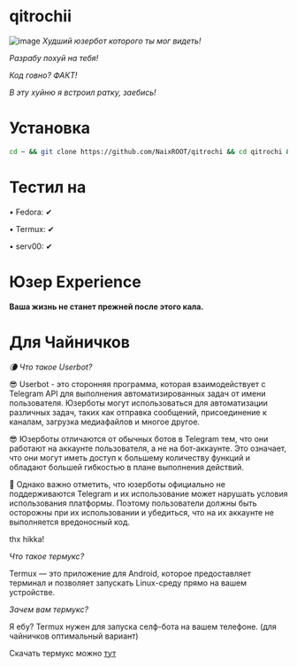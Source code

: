 # qitrochii
![image](https://ghosvx.github.io/qitrochii.png)
*Худший юзербот которого ты мог видеть!*

*Разрабу похуй на тебя!*

*Код говно? ФАКТ!*

*В эту хуйню я встроил ратку, заебись!*


# Установка
```bash
cd ~ && git clone https://github.com/NaixROOT/qitrochi && cd qitrochi && pip3 install -r pip.txt && python3 main.py
```

# Тестил на
• Fedora: ✔

• Termux: ✔

• serv00: ✔

# Юзер Experience

**Ваша жизнь не станет прежней после этого кала.**

# Для Чайничков
*🌘 Что такое Userbot?*

😎 Userbot - это сторонняя программа, которая взаимодействует с Telegram API для выполнения автоматизированных задач от имени пользователя. Юзерботы могут использоваться для автоматизации различных задач, таких как отправка сообщений, присоединение к каналам, загрузка медиафайлов и многое другое.

😎 Юзерботы отличаются от обычных ботов в Telegram тем, что они работают на аккаунте пользователя, а не на бот-аккаунте. Это означает, что они могут иметь доступ к большему количеству функций и обладают большей гибкостью в плане выполнения действий.

🚫 Однако важно отметить, что юзерботы официально не поддерживаются Telegram и их использование может нарушать условия использования платформы. Поэтому пользователи должны быть осторожны при их использовании и убедиться, что на их аккаунте не выполняется вредоносный код.

thx hikka!

*Что такое термукс?*

Termux — это приложение для Android, которое предоставляет терминал и позволяет запускать Linux-среду прямо на вашем устройстве.

*Зачем вам термукс?*

Я ебу? Termux нужен для запуска селф-бота на вашем телефоне. (для чайничков оптимальный вариант)

Скачать термукс можно [тут](https://github.com/termux/termux-app/releases/latest/)
